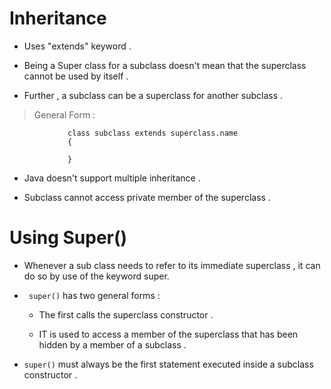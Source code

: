 
# Inheritance

- Uses "extends" keyword .

- Being a Super class for a subclass doesn't mean that the superclass cannot be used by itself .

- Further , a subclass can be a superclass for another subclass .


> General Form : 

                 class subclass extends superclass.name
                 {

                 }

- Java doesn't support multiple inheritance .

- Subclass cannot access private member of the superclass .

  

# Using Super()

- Whenever a sub class needs to refer to its immediate superclass , it can do so by use of the keyword super.

- ``` super()``` has two general forms :
  
  -  The first calls the superclass constructor .
   
  - IT is used to access a member of the superclass that has been hidden by a member of a subclass .

- ```super()``` must always be the first statement executed inside a subclass constructor .
